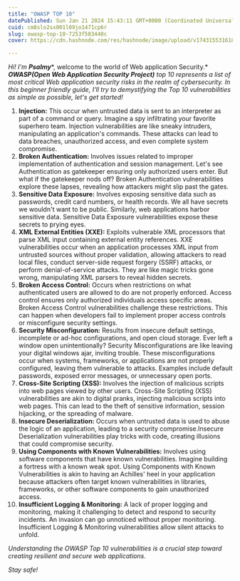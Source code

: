 ```yaml
---
title: "OWASP TOP 10"
datePublished: Sun Jan 21 2024 15:43:11 GMT+0000 (Coordinated Universal Time)
cuid: cm8slo2sx001l09jo1471cp6r
slug: owasp-top-10-7253f583440c
cover: https://cdn.hashnode.com/res/hashnode/image/upload/v1743155316180/06d58637-e4cd-415a-9a11-7ea2f0147fce.png

---
```


*Hi! I'm* ***Psalmy****, welcome to the world of Web application Security.* ***OWASP(Open Web Application Security Project)*** *top 10 represents a list of most critical Web application security risks in the realm of cybersecurity. In this beginner friendly guide, I'll try to demystifying the Top 10 vulnerabilities as simple as possible, let's get started!*

1.  **Injection:** This occur when untrusted data is sent to an interpreter as part of a command or query. Imagine a spy infiltrating your favorite superhero team. Injection vulnerabilities are like sneaky intruders, manipulating an application's commands. These attacks can lead to data breaches, unauthorized access, and even complete system compromise.
2.  **Broken Authentication:** Involves issues related to improper implementation of authentication and session management. Let's see Authentication as gatekeeper ensuring only authorized users enter. But what if the gatekeeper nods off? Broken Authentication vulnerabilities explore these lapses, revealing how attackers might slip past the gates.
3.  **Sensitive Data Exposure:** Involves exposing sensitive data such as passwords, credit card numbers, or health records. We all have secrets we wouldn't want to be public. Similarly, web applications harbor sensitive data. Sensitive Data Exposure vulnerabilities expose these secrets to prying eyes.
4.  **XML External Entities (XXE):** Exploits vulnerable XML processors that parse XML input containing external entity references. XXE vulnerabilities occur when an application processes XML input from untrusted sources without proper validation, allowing attackers to read local files, conduct server-side request forgery (SSRF) attacks, or perform denial-of-service attacks. They are like magic tricks gone wrong, manipulating XML parsers to reveal hidden secrets.
5.  **Broken Access Control:** Occurs when restrictions on what authenticated users are allowed to do are not properly enforced. Access control ensures only authorized individuals access specific areas. Broken Access Control vulnerabilities challenge these restrictions. This can happen when developers fail to implement proper access controls or misconfigure security settings.
6.  **Security Misconfiguration:** Results from insecure default settings, incomplete or ad-hoc configurations, and open cloud storage. Ever left a window open unintentionally? Security Misconfigurations are like leaving your digital windows ajar, inviting trouble. These misconfigurations occur when systems, frameworks, or applications are not properly configured, leaving them vulnerable to attacks. Examples include default passwords, exposed error messages, or unnecessary open ports.
7.  **Cross-Site Scripting (XSS):** Involves the injection of malicious scripts into web pages viewed by other users. Cross-Site Scripting (XSS) vulnerabilities are akin to digital pranks, injecting malicious scripts into web pages. This can lead to the theft of sensitive information, session hijacking, or the spreading of malware.
8.  **Insecure Deserialization:** Occurs when untrusted data is used to abuse the logic of an application, leading to a security compromise.Insecure Deserialization vulnerabilities play tricks with code, creating illusions that could compromise security.
9.  **Using Components with Known Vulnerabilities:** Involves using software components that have known vulnerabilities. Imagine building a fortress with a known weak spot. Using Components with Known Vulnerabilities is akin to having an Achilles' heel in your application because attackers often target known vulnerabilities in libraries, frameworks, or other software components to gain unauthorized access.
10.  **Insufficient Logging & Monitoring:** A lack of proper logging and monitoring, making it challenging to detect and respond to security incidents. An invasion can go unnoticed without proper monitoring. Insufficient Logging & Monitoring vulnerabilities allow silent attacks to unfold.

*Understanding the OWASP Top 10 vulnerabilities is a crucial step toward creating resilient and secure web applications.*

*Stay safe!*